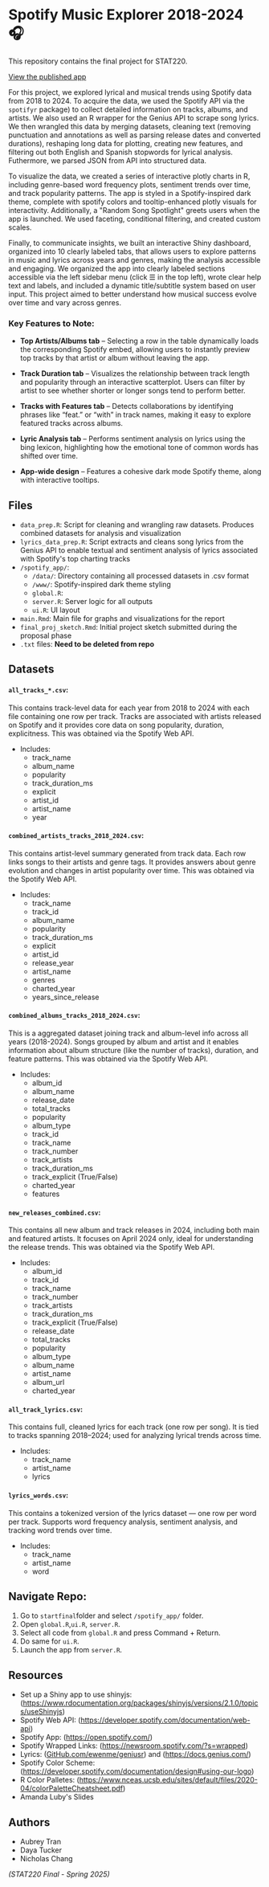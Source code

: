 # Spotify Music Explorer 2018-2024 🎧
This repository contains the final project for STAT220.

[View the published app](https://nicholasjchang.shinyapps.io/spotify_app/)

For this project, we explored lyrical and musical trends using Spotify data from 2018 to 2024. To acquire the data, we used the Spotify API via the `spotifyr` package) to collect detailed information on tracks, albums, and artists. We also used an R wrapper for the Genius API to scrape song lyrics. We then wrangled this data by merging datasets, cleaning text (removing punctuation and annotations as well as parsing release dates and converted durations), reshaping long data for plotting, creating new features, and filtering out both English and Spanish stopwords for lyrical analysis. Futhermore, we parsed JSON from API into structured data. 

To visualize the data, we created a series of interactive plotly charts in R, including genre-based word frequency plots, sentiment trends over time, and track popularity patterns. The app is styled in a Spotify-inspired dark theme, complete with spotify colors and tooltip-enhanced plotly visuals for interactivity. Additionally, a "Random Song Spotlight" greets users when the app is launched. We used faceting, conditional filtering, and created custom scales. 

Finally, to communicate insights, we built an interactive Shiny dashboard, organized into 10 clearly labeled tabs, that allows users to explore patterns in music and lyrics across years and genres, making the analysis accessible and engaging. We organized the app into clearly labeled sections accessible via the left sidebar menu (click ☰ in the top left), wrote clear help text and labels, and included a dynamic title/subtitle system based on user input. This project aimed to better understand how musical success evolve over time and vary across genres.

### Key Features to Note:

- **Top Artists/Albums tab** – Selecting a row in the table dynamically loads the corresponding Spotify embed, allowing users to instantly preview top tracks by that artist or album without leaving the app.

- **Track Duration tab** – Visualizes the relationship between track length and popularity through an interactive scatterplot. Users can filter by artist to see whether shorter or longer songs tend to perform better.

- **Tracks with Features tab** – Detects collaborations by identifying phrases like “feat.” or “with” in track names, making it easy to explore featured tracks across albums.

- **Lyric Analysis tab** – Performs sentiment analysis on lyrics using the bing lexicon, highlighting how the emotional tone of common words has shifted over time.

- **App-wide design** – Features a cohesive dark mode Spotify theme, along with interactive tooltips.

## Files
- `data_prep.R`: Script for cleaning and wrangling raw datasets. Produces combined datasets for analysis and visualization
- `lyrics_data_prep.R`: Script extracts and cleans song lyrics from the Genius API to enable textual and sentiment analysis of lyrics associated with Spotify's top charting tracks
- `/spotify_app/`:
  - `/data/`: Directory containing all processed datasets in .csv format
  - `/www/`: Spotify-inspired dark theme styling
  - `global.R`: 
  - `server.R`: Server logic for all outputs
  - `ui.R`: UI layout
- `main.Rmd`: Main file for graphs and visualizations for the report
- `final_proj_sketch.Rmd`: Initial project sketch submitted during the proposal phase
- `.txt` files: **Need to be deleted from repo**

## Datasets
#### `all_tracks_*.csv`: 
This contains track-level data for each year from 2018 to 2024 with each file containing one row per track. Tracks are associated with artists released on Spotify and it provides core data on song popularity, duration, explicitness. This was obtained via the Spotify Web API.

- Includes:
  - track_name
  - album_name
  - popularity
  - track_duration_ms
  - explicit
  - artist_id
  - artist_name
  - year

#### `combined_artists_tracks_2018_2024.csv`: 
This contains artist-level summary generated from track data. Each row links songs to their artists and genre tags. It provides answers about genre evolution and changes in artist popularity over time. This was obtained via the Spotify Web API.

- Includes:
  - track_name
  - track_id
  - album_name
  - popularity
  - track_duration_ms
  - explicit
  - artist_id
  - release_year
  - artist_name
  - genres
  - charted_year
  - years_since_release

#### `combined_albums_tracks_2018_2024.csv`: 
This is a aggregated dataset joining track and album-level info across all years (2018-2024). Songs grouped by album and artist and it enables information about album structure (like the number of tracks), duration, and feature patterns. This was obtained via the Spotify Web API.

- Includes:
  - album_id
  - album_name
  - release_date
  - total_tracks
  - popularity
  - album_type
  - track_id
  - track_name
  - track_number
  - track_artists
  - track_duration_ms
  - track_explicit (True/False)
  - charted_year
  - features

#### `new_releases_combined.csv`:
This contains all new album and track releases in 2024, including both main and featured artists. It focuses on April 2024 only, ideal for understanding the release trends. This was obtained via the Spotify Web API.

- Includes:
  - album_id
  - track_id
  - track_name
  - track_number
  - track_artists
  - track_duration_ms
  - track_explicit (True/False)
  - release_date
  - total_tracks
  - popularity
  - album_type
  - album_name
  - artist_name
  - album_url
  - charted_year

#### `all_track_lyrics.csv`: 
This contains full, cleaned lyrics for each track (one row per song). It is tied to tracks spanning 2018–2024; used for analyzing lyrical trends across time.

- Includes:
  - track_name
  - artist_name
  - lyrics

#### `lyrics_words.csv`: 
This contains a tokenized version of the lyrics dataset — one row per word per track. Supports word frequency analysis, sentiment analysis, and tracking word trends over time.

- Includes:
  - track_name
  - artist_name
  - word

## Navigate Repo:
1. Go to `startfinal`folder and select `/spotify_app/` folder.
2. Open `global.R`,`ui.R`, `server.R`.
3. Select all code from `global.R` and press Command + Return.
4. Do same for `ui.R`.
6. Launch the app from `server.R`.

## Resources
- Set up a Shiny app to use shinyjs: (https://www.rdocumentation.org/packages/shinyjs/versions/2.1.0/topics/useShinyjs)
- Spotify Web API: (https://developer.spotify.com/documentation/web-api)
- Spotify App: (https://open.spotify.com/)
- Spotify Wrapped Links: (https://newsroom.spotify.com/?s=wrapped)
- Lyrics: ([GitHub.com/ewenme/geniusr](https://github.com/ewenme/geniusr)) and (https://docs.genius.com/)
- Spotify Color Scheme: (https://developer.spotify.com/documentation/design#using-our-logo)
- R Color Palletes: (https://www.nceas.ucsb.edu/sites/default/files/2020-04/colorPaletteCheatsheet.pdf)
- Amanda Luby's Slides

## Authors
- Aubrey Tran
- Daya Tucker
- Nicholas Chang
  
*(STAT220 Final - Spring 2025)*
